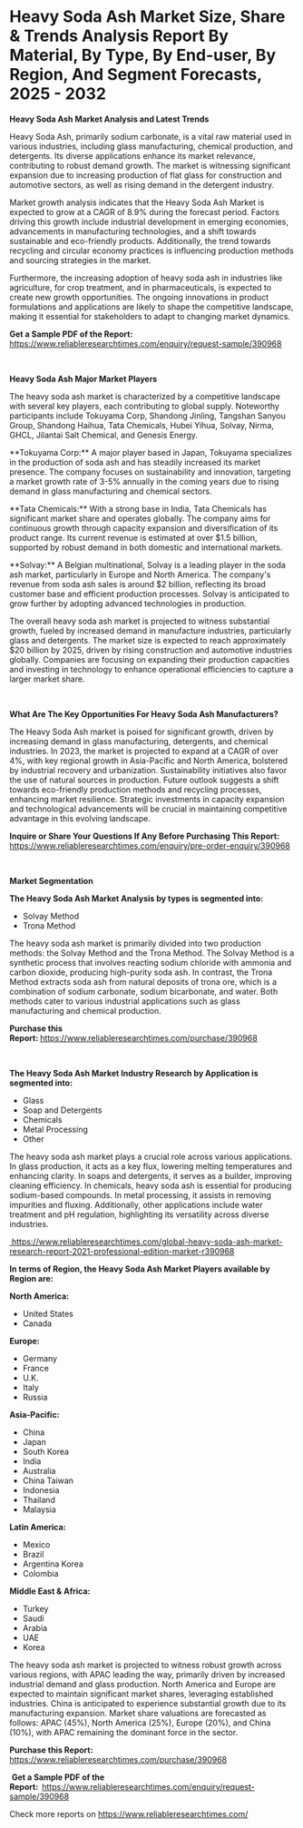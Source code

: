 <p><h1>Heavy Soda Ash Market Size, Share & Trends Analysis Report By Material, By Type, By End-user, By Region, And Segment Forecasts, 2025 - 2032</h1></p><p><strong>Heavy Soda Ash Market Analysis and Latest Trends</strong></p>
<p><p>Heavy Soda Ash, primarily sodium carbonate, is a vital raw material used in various industries, including glass manufacturing, chemical production, and detergents. Its diverse applications enhance its market relevance, contributing to robust demand growth. The market is witnessing significant expansion due to increasing production of flat glass for construction and automotive sectors, as well as rising demand in the detergent industry.</p><p>Market growth analysis indicates that the Heavy Soda Ash Market is expected to grow at a CAGR of 8.9% during the forecast period. Factors driving this growth include industrial development in emerging economies, advancements in manufacturing technologies, and a shift towards sustainable and eco-friendly products. Additionally, the trend towards recycling and circular economy practices is influencing production methods and sourcing strategies in the market.</p><p>Furthermore, the increasing adoption of heavy soda ash in industries like agriculture, for crop treatment, and in pharmaceuticals, is expected to create new growth opportunities. The ongoing innovations in product formulations and applications are likely to shape the competitive landscape, making it essential for stakeholders to adapt to changing market dynamics.</p></p>
<p><strong>Get a Sample PDF of the Report:&nbsp;</strong> <a href="https://www.reliableresearchtimes.com/enquiry/request-sample/390968?utm_campaign=2774&utm_medium=2&utm_source=Github&utm_content=ia&utm_term=31032025&utm_id=heavy-soda-ash">https://www.reliableresearchtimes.com/enquiry/request-sample/390968</a></p>
<p>&nbsp;</p>
<p><strong>Heavy Soda Ash Major Market Players</strong></p>
<p><p>The heavy soda ash market is characterized by a competitive landscape with several key players, each contributing to global supply. Noteworthy participants include Tokuyama Corp, Shandong Jinling, Tangshan Sanyou Group, Shandong Haihua, Tata Chemicals, Hubei Yihua, Solvay, Nirma, GHCL, Jilantai Salt Chemical, and Genesis Energy.</p><p>**Tokuyama Corp:** A major player based in Japan, Tokuyama specializes in the production of soda ash and has steadily increased its market presence. The company focuses on sustainability and innovation, targeting a market growth rate of 3-5% annually in the coming years due to rising demand in glass manufacturing and chemical sectors.</p><p>**Tata Chemicals:** With a strong base in India, Tata Chemicals has significant market share and operates globally. The company aims for continuous growth through capacity expansion and diversification of its product range. Its current revenue is estimated at over $1.5 billion, supported by robust demand in both domestic and international markets.</p><p>**Solvay:** A Belgian multinational, Solvay is a leading player in the soda ash market, particularly in Europe and North America. The company's revenue from soda ash sales is around $2 billion, reflecting its broad customer base and efficient production processes. Solvay is anticipated to grow further by adopting advanced technologies in production.</p><p>The overall heavy soda ash market is projected to witness substantial growth, fueled by increased demand in manufacture industries, particularly glass and detergents. The market size is expected to reach approximately $20 billion by 2025, driven by rising construction and automotive industries globally. Companies are focusing on expanding their production capacities and investing in technology to enhance operational efficiencies to capture a larger market share.</p></p>
<p>&nbsp;</p>
<p><strong>What Are The Key Opportunities For Heavy Soda Ash Manufacturers?</strong></p>
<p><p>The Heavy Soda Ash market is poised for significant growth, driven by increasing demand in glass manufacturing, detergents, and chemical industries. In 2023, the market is projected to expand at a CAGR of over 4%, with key regional growth in Asia-Pacific and North America, bolstered by industrial recovery and urbanization. Sustainability initiatives also favor the use of natural sources in production. Future outlook suggests a shift towards eco-friendly production methods and recycling processes, enhancing market resilience. Strategic investments in capacity expansion and technological advancements will be crucial in maintaining competitive advantage in this evolving landscape.</p></p>
<p><strong>Inquire or Share Your Questions If Any Before Purchasing This Report:</strong> <a href="https://www.reliableresearchtimes.com/enquiry/pre-order-enquiry/390968?utm_campaign=2774&utm_medium=2&utm_source=Github&utm_content=ia&utm_term=31032025&utm_id=heavy-soda-ash">https://www.reliableresearchtimes.com/enquiry/pre-order-enquiry/390968</a></p>
<p>&nbsp;</p>
<p><strong>Market Segmentation</strong></p>
<p><strong>The Heavy Soda Ash Market Analysis by types is segmented into:</strong></p>
<p><ul><li>Solvay Method</li><li>Trona Method</li></ul></p>
<p><p>The heavy soda ash market is primarily divided into two production methods: the Solvay Method and the Trona Method. The Solvay Method is a synthetic process that involves reacting sodium chloride with ammonia and carbon dioxide, producing high-purity soda ash. In contrast, the Trona Method extracts soda ash from natural deposits of trona ore, which is a combination of sodium carbonate, sodium bicarbonate, and water. Both methods cater to various industrial applications such as glass manufacturing and chemical production.</p></p>
<p><strong>Purchase this Report:&nbsp;</strong><a href="https://www.reliableresearchtimes.com/purchase/390968?utm_campaign=2774&utm_medium=2&utm_source=Github&utm_content=ia&utm_term=31032025&utm_id=heavy-soda-ash">https://www.reliableresearchtimes.com/purchase/390968</a></p>
<p>&nbsp;</p>
<p><strong>The Heavy Soda Ash Market Industry Research by Application is segmented into:</strong></p>
<p><ul><li>Glass</li><li>Soap and Detergents</li><li>Chemicals</li><li>Metal Processing</li><li>Other</li></ul></p>
<p><p>The heavy soda ash market plays a crucial role across various applications. In glass production, it acts as a key flux, lowering melting temperatures and enhancing clarity. In soaps and detergents, it serves as a builder, improving cleaning efficiency. In chemicals, heavy soda ash is essential for producing sodium-based compounds. In metal processing, it assists in removing impurities and fluxing. Additionally, other applications include water treatment and pH regulation, highlighting its versatility across diverse industries.</p></p>
<p><a href="https://www.reliableresearchtimes.com/global-heavy-soda-ash-market-research-report-2021-professional-edition-market-r390968?utm_campaign=2774&utm_medium=2&utm_source=Github&utm_content=ia&utm_term=31032025&utm_id=heavy-soda-ash">&nbsp;https://www.reliableresearchtimes.com/global-heavy-soda-ash-market-research-report-2021-professional-edition-market-r390968</a></p>
<p><strong>In terms of Region, the Heavy Soda Ash Market Players available by Region are:</strong></p>
<p>
    <p> <strong> North America: </strong>
        <ul>
            <li>United States</li>
            <li>Canada</li>
        </ul>
        </p> 
    <p> <strong> Europe: </strong>
        <ul>
            <li>Germany</li>
            <li>France</li>
            <li>U.K.</li>
            <li>Italy</li>
            <li>Russia</li>
        </ul>
        </p> 
    <p> <strong> Asia-Pacific: </strong>
        <ul>
            <li>China</li>
            <li>Japan</li>
            <li>South Korea</li>
            <li>India</li>
            <li>Australia</li>
            <li>China Taiwan</li>
            <li>Indonesia</li>
            <li>Thailand</li>
            <li>Malaysia</li>
        </ul>
        </p> 
    <p> <strong> Latin America: </strong>
        <ul>
            <li>Mexico</li>
            <li>Brazil</li>
            <li>Argentina Korea</li>
            <li>Colombia</li>
        </ul>
        </p> 
    <p> <strong> Middle East & Africa: </strong>
        <ul>
            <li>Turkey</li>
            <li>Saudi</li>
            <li>Arabia</li>
            <li>UAE</li>
            <li>Korea</li>
        </ul>
    </p>
    </p>
<p><p>The heavy soda ash market is projected to witness robust growth across various regions, with APAC leading the way, primarily driven by increased industrial demand and glass production. North America and Europe are expected to maintain significant market shares, leveraging established industries. China is anticipated to experience substantial growth due to its manufacturing expansion. Market share valuations are forecasted as follows: APAC (45%), North America (25%), Europe (20%), and China (10%), with APAC remaining the dominant force in the sector.</p></p>
<p><strong>Purchase this Report: </strong><a href="https://www.reliableresearchtimes.com/purchase/390968?utm_campaign=2774&utm_medium=2&utm_source=Github&utm_content=ia&utm_term=31032025&utm_id=heavy-soda-ash">https://www.reliableresearchtimes.com/purchase/390968</a></p>
<p>&nbsp;<strong>Get a Sample PDF of the Report:&nbsp;&nbsp;</strong><a href="https://www.reliableresearchtimes.com/enquiry/request-sample/390968?utm_campaign=2774&utm_medium=2&utm_source=Github&utm_content=ia&utm_term=31032025&utm_id=heavy-soda-ash">https://www.reliableresearchtimes.com/enquiry/request-sample/390968</a></p>
<p><strong></strong></p>
<p>Check more reports on <a href="https://www.reliableresearchtimes.com/?utm_campaign=2774&utm_medium=2&utm_source=Github&utm_content=ia&utm_term=31032025&utm_id=heavy-soda-ash">https://www.reliableresearchtimes.com/</a></p>